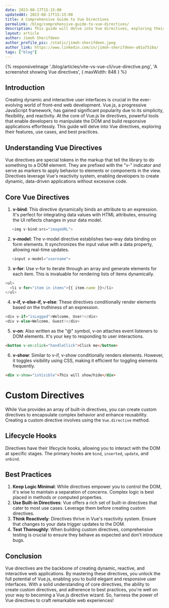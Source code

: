 ```yaml
---
date: 2023-08-17T15:15:00
updatedAt: 2023-08-17T15:15:00
title: A Comprehensive Guide to Vue Directives
permalink: /blog/comprehensive-guide-to-vue-directives/
description: This guide will delve into Vue directives, exploring their features, use cases, and best practices.
layout: article
author: Jimoh Sherifdeen
author_profile_pic: /static/jimoh-sherifdeen.jpeg
author_link: https://www.linkedin.com/in/jimoh-sherifdeen-a01a7518a/
tags: ["blog"]
---
```


{% responsiveImage './blog/articles/vite-vs-vue-cli/vue-directive.png', 'A screenshot showing Vue directives', { maxWidth: 848 }  %}

## Introduction

Creating dynamic and interactive user interfaces is crucial in the ever-evolving world of front-end web development. Vue.js, a progressive JavaScript framework, has gained significant popularity due to its simplicity, flexibility, and reactivity. At the core of Vue.js lie directives, powerful tools that enable developers to manipulate the DOM and build responsive applications effortlessly. This guide will delve into Vue directives, exploring their features, use cases, and best practices.

## Understanding Vue Directives

Vue directives are special tokens in the markup that tell the library to do something to a DOM element. They are prefixed with the "v-" indicator and serve as markers to apply behavior to elements or components in the view. Directives leverage Vue's reactivity system, enabling developers to create dynamic, data-driven applications without excessive code.

## Core Vue Directives

1. **v-bind**: This directive dynamically binds an attribute to an expression. It's perfect for integrating data values with HTML attributes, ensuring the UI reflects changes in your data model.

```js
   <img v-bind:src="imageURL">
```

2. **v-model**: The v-model directive establishes two-way data binding on form elements. It synchronizes the input value with a data property, allowing real-time updates.

```js
   <input v-model="username">
```

3. **v-for**: Use v-for to iterate through an array and generate elements for each item. This is invaluable for rendering lists of items dynamically.

```js
<ul>
  <li v-for="item in items">{{ item.name }}</li>
</ul>
```

4. **v-if, v-else-if, v-else**: These directives conditionally render elements based on the truthiness of an expression.

```js
<div v-if="isLogged">Welcome, User!</div>
<div v-else>Welcome, Guest!</div>
```

5. **v-on**: Also written as the "@" symbol, v-on attaches event listeners to DOM elements. It's your key to responding to user interactions.

```html
<button v-on:click="handleClick">Click me</button>
```

6. **v-show**: Similar to v-if, v-show conditionally renders elements. However, it toggles visibility using CSS, making it efficient for toggling elements frequently.

```html
<div v-show="isVisible">This will show/hide</div>
```

# Custom Directives

While Vue provides an array of built-in directives, you can create custom directives to encapsulate complex behavior and enhance reusability. Creating a custom directive involves using the `Vue.directive` method.

## Lifecycle Hooks

Directives have their lifecycle hooks, allowing you to interact with the DOM at specific stages. The primary hooks are `bind`, `inserted`, `update`, and `unbind`.

## Best Practices

1. **Keep Logic Minimal**: While directives empower you to control the DOM, it's wise to maintain a separation of concerns. Complex logic is best placed in methods or computed properties.
2. **Use Built-in Directives**: Vue offers a rich set of built-in directives that cater to most use cases. Leverage them before creating custom directives.
3. **Think Reactively**: Directives thrive in Vue's reactivity system. Ensure that changes to your data trigger updates to the DOM.
4. **Test Thoroughly**: When building custom directives, comprehensive testing is crucial to ensure they behave as expected and don't introduce bugs.

## Conclusion

Vue directives are the backbone of creating dynamic, reactive, and interactive web applications. By mastering these directives, you unlock the full potential of Vue.js, enabling you to build elegant and responsive user interfaces. With a solid understanding of core directives, the ability to create custom directives, and adherence to best practices, you're well on your way to becoming a Vue.js directive wizard. So, harness the power of Vue directives to craft remarkable web experiences!
